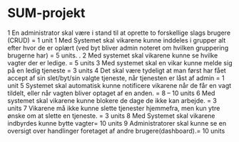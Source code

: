 # SUM-projekt

1 En administrator skal være i stand til at oprette to forskellige slags brugere (CRUD)  = 1 unit
1 Med Systemet skal vikarene kunne inddeles i grupper alt efter hvor de er oplært (ved byt bliver admin noteret om hvilken gruppering brugerne har) = 5 units. .
2 Med systemet skal vikarene kunne se hvilke vagter der er ledige. = 5 units 
3 Med systemet skal en vikar kunne melde sig på en ledig tjeneste = 3 units
4 Det skal være tydeligt at man først har fået accept af sin slet/byt/sin valgte tjeneste, når tjenesten er låst af admin = 1 unit
5 Systemet skal automatisk kunne notificere vikarene når de får en vagt tildelt, eller når vagten bliver optaget af en anden. = 8 – 10 units
6 Med systemet skal vikarene kunne blokere de dage de ikke kan arbejde. = 3 units 
7 Vikarene må ikke kunne slette tjenester hjemmefra, men kun ytre ønske om at slette en tjeneste. = 3 units
8 Med Systemet skal vikarene indbyrdes kunne bytte vagter= 10 units 
9 Administratorer skal kunne se en oversigt over handlinger foretaget af andre brugere(dashboard).=  10 units
